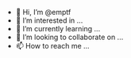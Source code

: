 - 👋 Hi, I’m @emptf
- 👀 I’m interested in ...
- 🌱 I’m currently learning ...
- 💞️ I’m looking to collaborate on ...
- 📫 How to reach me ...

<!---
emptf/emptf is a ✨ special ✨ repository because its `README.md` (this file) appears on your GitHub profile.
You can click the Preview link to take a look at your changes.
--->
